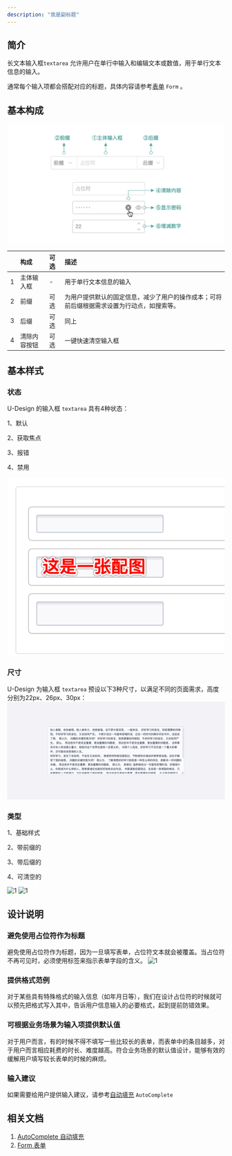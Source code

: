 ```yaml
---
description: "我是副标题"
---
```

<!--副标题具体写法见源代码模式-->

## 简介

长文本输入框`textarea` 允许用户在单行中输入和编辑文本或数值，用于单行文本信息的输入。

通常每个输入项都会搭配对应的标题，具体内容请参考[表单]() `Form` 。

## 基本构成

![1](../../../images/input/7.png)

|      | 构成  | 可选  |描述                            |
| :--: | :-----| :--- |:------------------------------ |
|  1   | 主体输入框 | - |用于单行文本信息的输入  |
|  2   | 前缀| 可选 |为用户提供默认的固定信息，减少了用户的操作成本；可将前后缀根据需求设置为行动点，如搜索等。 |
|  3   | 后缀| 可选 |同上 |
|  4   | 清除内容按钮| 可选 |一键快速清空输入框 |




## 基本样式
### 状态
U-Design 的输入框 `textarea` 具有4种状态：

1、默认

2、获取焦点

3、报错

4、禁用


![1](../../../images/input/4.png)


### 尺寸
U-Design 为输入框 `textarea` 预设以下3种尺寸，以满足不同的页面需求，高度分别为22px、26px、30px：
![1](../../../images/textarea/3.png)

### 类型

1、基础样式

2、带前缀的

3、带后缀的

4、可清空的

![1](../../../images/textarea/6.png)
![1](../../../images/textarea/5.png)

## 设计说明


### 避免使用占位符作为标题
避免使用占位符作为标题，因为一旦填写表单，占位符文本就会被覆盖。当占位符不再可见时，必须使用标签来指示表单字段的含义。
![1](../../../images/textarea/5.png)
<!--配图分为左右两部分，左边是占位符作为标题，获取焦点后就看不到标题了，右侧是正常的-->

### 提供格式范例
对于某些具有特殊格式的输入信息（如年月日等），我们在设计占位符的时候就可以预先把格式写入其中，告诉用户信息输入的必要格式，起到提前防错效果。


### 可根据业务场景为输入项提供默认值
对于用户而言，有的时候不得不填写一些比较长的表单，而表单中的条目越多，对于用户而言相应耗费的时长、难度越高。符合业务场景的默认值设计，能够有效的缓解用户填写较长表单的时候的麻烦。


### 输入建议
如果需要给用户提供输入建议，请参考[自动填充]() `AutoComplete` 


## 相关文档

1. [AutoComplete 自动填充](http://10.179.234.214:8000/component/AutoComplete/)
2. [Form 表单](http://10.179.234.214:8000/component/Form/)
